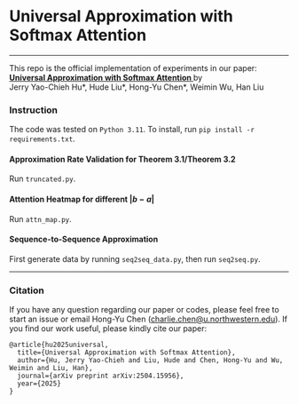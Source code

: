 # Universal Approximation with Softmax Attention

----------

This repo is the official implementation of experiments in our paper:  
**[Universal Approximation with Softmax Attention
](https://arxiv.org/abs/2504.15956)** by  
Jerry Yao-Chieh Hu*, Hude Liu*, Hong-Yu Chen*, Weimin Wu, Han Liu



### **Instruction**
The code was tested on `Python 3.11`. To install, run `pip install -r requirements.txt`.
#### Approximation Rate Validation for Theorem 3.1/Theorem 3.2
Run `truncated.py`. 

#### Attention Heatmap for different $|b-a|$
Run `attn_map.py`.

#### Sequence-to-Sequence Approximation
First generate data by running `seq2seq_data.py`, then run `seq2seq.py`.

----------


### **Citation**

If you have any question regarding our paper or codes, please feel free to start an issue or email Hong-Yu Chen (charlie.chen@u.northwestern.edu).
If you find our work useful, please kindly cite our paper:
```
@article{hu2025universal,
  title={Universal Approximation with Softmax Attention},
  author={Hu, Jerry Yao-Chieh and Liu, Hude and Chen, Hong-Yu and Wu, Weimin and Liu, Han},
  journal={arXiv preprint arXiv:2504.15956},
  year={2025}
}
```

